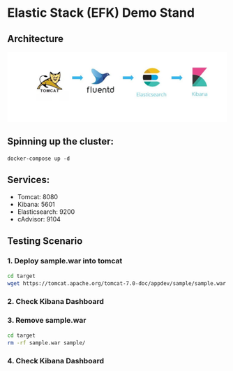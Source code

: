 # Elastic Stack (EFK) Demo Stand

## Architecture
![Architecture](jpg/Architecture.jpg)

## Spinning up the cluster:
```
docker-compose up -d
```

## Services:
- Tomcat: 8080
- Kibana: 5601
- Elasticsearch: 9200
- cAdvisor: 9104

## Testing Scenario

### 1. Deploy sample.war into tomcat
```bash
cd target
wget https://tomcat.apache.org/tomcat-7.0-doc/appdev/sample/sample.war
```

### 2. Check Kibana Dashboard

### 3. Remove sample.war
```bash
cd target
rm -rf sample.war sample/
```

### 4. Check Kibana Dashboard
